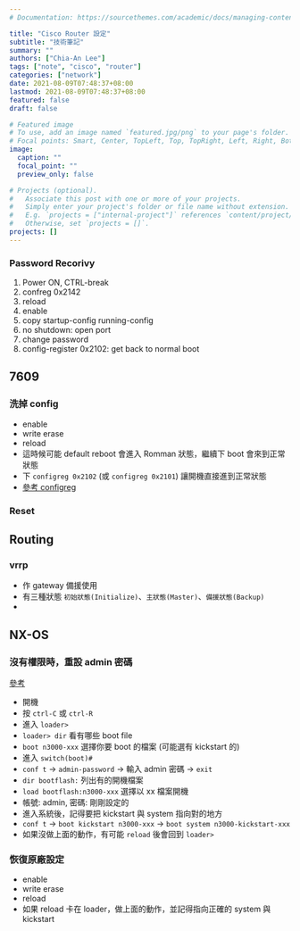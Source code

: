 ```yaml
---
# Documentation: https://sourcethemes.com/academic/docs/managing-content/

title: "Cisco Router 設定"
subtitle: "技術筆記"
summary: ""
authors: ["Chia-An Lee"]
tags: ["note", "cisco", "router"]
categories: ["network"]
date: 2021-08-09T07:48:37+08:00
lastmod: 2021-08-09T07:48:37+08:00
featured: false
draft: false

# Featured image
# To use, add an image named `featured.jpg/png` to your page's folder.
# Focal points: Smart, Center, TopLeft, Top, TopRight, Left, Right, BottomLeft, Bottom, BottomRight.
image:
  caption: ""
  focal_point: ""
  preview_only: false

# Projects (optional).
#   Associate this post with one or more of your projects.
#   Simply enter your project's folder or file name without extension.
#   E.g. `projects = ["internal-project"]` references `content/project/deep-learning/index.md`.
#   Otherwise, set `projects = []`.
projects: []
---
```


### Password Recorivy
1. Power ON, CTRL-break
2. confreg 0x2142 
3. reload
4. enable
5. copy startup-config running-config
6. no shutdown: open port
7. change password
8. config-register 0x2102: get back to normal boot

## 7609
### 洗掉 config
- enable
- write erase
- reload
- 這時候可能 default reboot 會進入 Romman 狀態，繼續下 boot 會來到正常狀態
- 下 `configreg 0x2102` (或 `configreg 0x2101`) 讓開機直接進到正常狀態
- [參考 configreg](https://www.cisco.com/c/en/us/support/docs/routers/10000-series-routers/50421-config-register-use.html)

### Reset


## Routing
### vrrp
- 作 gateway 備援使用
- 有三種狀態 `初始狀態(Initialize)`、`主狀態(Master)`、`備援狀態(Backup)`
- 


## NX-OS
### 沒有權限時，重設 admin 密碼
[參考](https://www.cisco.com/c/en/us/td/docs/switches/datacenter/sw/password_recovery/b_nx_os_pwr/nx_os_pw.html#wp48457)
- 開機
- 按 `ctrl-C` 或 `ctrl-R`
- 進入 `loader>`
- `loader> dir` 看有哪些 boot file
- `boot n3000-xxx` 選擇你要 boot 的檔案 (可能選有 kickstart 的)
- 進入 `switch(boot)#`
- `conf t` -> `admin-password` -> 輸入 admin 密碼 -> `exit`
- `dir bootflash:` 列出有的開機檔案
- `load bootflash:n3000-xxx` 選擇以 xx 檔案開機
- 帳號: admin, 密碼: 剛剛設定的
- 進入系統後，記得要把 kickstart 與 system 指向對的地方
- `conf t` -> `boot kickstart n3000-xxx` -> `boot system n3000-kickstart-xxx`
- 如果沒做上面的動作，有可能 `reload` 後會回到 `loader>`

### 恢復原廠設定
- enable
- write erase
- reload
- 如果 reload 卡在 loader，做上面的動作，並記得指向正確的 system 與 kickstart
